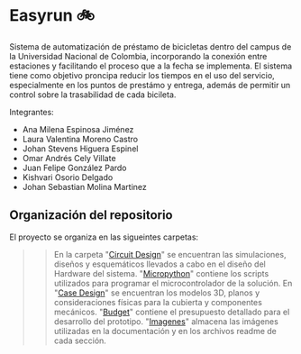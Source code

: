 # Easyrun :bike:

Sistema de automatización de préstamo de bicicletas dentro del campus de la Universidad Nacional de Colombia, incorporando la conexión entre estaciones y facilitando el proceso que a la fecha se implementa. El sistema tiene como objetivo proncipa reducir los tiempos en el uso del servicio, especialmente en los puntos de prestámo y entrega, además de permitir un control sobre la trasabilidad de cada bicileta.

Integrantes: 

* Ana Milena Espinosa Jiménez
* Laura Valentina Moreno Castro
* Johan Stevens Higuera Espinel
* Omar Andrés Cely Villate
* Juan Felipe González Pardo
* Kishvari Osorio Delgado
* Johan Sebastian Molina Martinez

## Organización del repositorio

El proyecto se organiza en las sigueintes carpetas:

>> En la carpeta "[Circuit Design](https://github.com/felipeg86/Easyrun/tree/main/Circuit%20Design)" se encuentran las simulaciones, diseños y esquemáticos llevados a cabo en el diseño del Hardware del sistema.
>> "[Micropython](https://github.com/felipeg86/Easyrun/tree/main/Micropython)" contiene los scripts utilizados para programar el microcontrolador de la solución.
>> En "[Case Design](https://github.com/felipeg86/Easyrun/tree/main/Case%20Design)" se encuentran los modelos 3D, planos y consideraciones físicas para la cubierta y componentes mecánicos. 
>> "[Budget](https://github.com/felipeg86/Easyrun/tree/main/Budget)" contiene el presupuesto detallado para el desarrollo del prototipo. 
>> "[Imagenes](https://github.com/felipeg86/Easyrun/tree/main/Images)" almacena las imágenes utilizadas en la documentación y en los archivos readme de cada sección.

